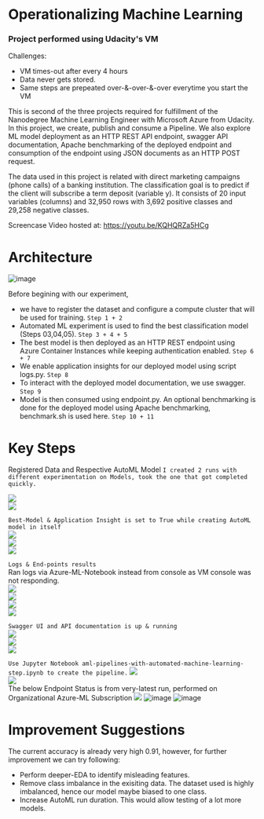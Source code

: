 # Operationalizing Machine Learning

### Project performed using Udacity's VM
Challenges:
- VM times-out after every 4 hours
- Data never gets stored.
- Same steps are prepeated over-&-over-&-over everytime you start the VM
  
This is second of the three projects required for fulfillment of the Nanodegree Machine Learning Engineer with Microsoft Azure from Udacity. 
In this project, we create, publish and consume a Pipeline. We also explore ML model deployment as an HTTP REST API endpoint, swagger API documentation, Apache benchmarking of the deployed endpoint and consumption of the endpoint using JSON documents as an HTTP POST request.

The data used in this project is related with direct marketing campaigns (phone calls) of a banking institution. 
The classification goal is to predict if the client will subscribe a term deposit (variable y). It consists of 20 input variables (columns) and 32,950 rows with 3,692 positive classes and 29,258 negative classes.

Screencase Video hosted at: https://youtu.be/KQHQRZa5HCg

# Architecture
![image](https://github.com/user-attachments/assets/98977d48-637e-49ff-bc11-0df45549c16a)

Before begining with our experiment, 
- we have to register the dataset and configure a compute cluster that will be used for training. `Step 1 + 2`
- Automated ML experiment is used to find the best classification model (Steps 03,04,05). `Step 3 + 4 + 5`
- The best model is then deployed as an HTTP REST endpoint using Azure Container Instances while keeping authentication enabled. `Step 6 + 7`
- We enable application insights for our deployed model using script logs.py. `Step 8`
- To interact with the deployed model documentation, we use swagger. `Step 9`
- Model is then consumed using endpoint.py. An optional benchmarking is done for the deployed model using Apache benchmarking, benchmark.sh is used here. `Step 10 + 11`

# Key Steps
Registered Data and Respective AutoML Model
`I created 2 runs with different experimentation on Models, took the one that got completed quickly.`  

![](https://github.com/mishra-atul5001/MLE-with-Azure-ML/blob/main/registered-dataset.PNG)  
![](https://github.com/mishra-atul5001/MLE-with-Azure-ML/blob/main/atuoML-model-completed.PNG)  

`Best-Model & Application Insight is set to True while creating AutoML model in itself`  
![](https://github.com/mishra-atul5001/MLE-with-Azure-ML/blob/main/best-model-screenshot-1.PNG)  
![](https://github.com/mishra-atul5001/MLE-with-Azure-ML/blob/main/best-model-screenshot-2.PNG)  
![](https://github.com/mishra-atul5001/MLE-with-Azure-ML/blob/main/application-insight-true.PNG)  

`Logs & End-points results`  
Ran logs via Azure-ML-Notebook instead from console as VM console was not responding.  
![](https://github.com/mishra-atul5001/MLE-with-Azure-ML/blob/main/logs-py-screenshot.PNG)  
![](https://github.com/mishra-atul5001/MLE-with-Azure-ML/blob/main/endpoint-data.png)  
![](https://github.com/mishra-atul5001/MLE-with-Azure-ML/blob/main/endpoint-details.PNG)  
![](https://github.com/mishra-atul5001/MLE-with-Azure-ML/blob/main/endpoint-result.PNG)  

`Swagger UI and API documentation is up & running`  
![](https://github.com/mishra-atul5001/MLE-with-Azure-ML/blob/main/swaggerUI.png)  
![](https://github.com/mishra-atul5001/MLE-with-Azure-ML/blob/main/swagger-configs.PNG)  
![](https://github.com/mishra-atul5001/MLE-with-Azure-ML/blob/main/swagger-best-model.PNG)  

`Use Jupyter Notebook aml-pipelines-with-automated-machine-learning-step.ipynb to create the pipeline.`
![](https://github.com/mishra-atul5001/MLE-with-Azure-ML/blob/main/Screenshot%202025-02-09%20111528.png)  
![](https://github.com/mishra-atul5001/MLE-with-Azure-ML/blob/main/Screenshot%202025-02-09%20111555.png)  
The below Endpoint Status is from very-latest run, performed on Organizational Azure-ML Subscription
![](https://github.com/mishra-atul5001/MLE-with-Azure-ML/blob/main/Screenshot%202025-02-09%20132812.png)
![image](https://github.com/user-attachments/assets/12ed4baf-5e9c-4992-af2a-298e926c3f11)
![image](https://github.com/user-attachments/assets/6a1b2f30-bf9e-4581-961e-ec5e7dbcab2a)  

# Improvement Suggestions
The current accuracy is already very high 0.91, however, for further improvement we can try following:

- Perform deeper-EDA to identify misleading features.
- Remove class imbalance in the exisiting data. The dataset used is highly imbalanced, hence our model maybe biased to one class.
- Increase AutoML run duration. This would allow testing of a lot more models.
